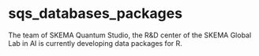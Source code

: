 # sqs_databases_packages

The team of SKEMA Quantum Studio, the R&D center of the SKEMA Global Lab in AI is currently developing data packages for R. 
